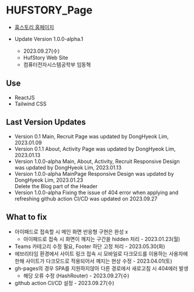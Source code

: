 # HUFSTORY_Page

- [훕스토리 홈페이지](https://hufstory.github.io "Hufstory HomePage")

- Update Version 1.0.0-alpha.1
    - 2023.09.27(수)
    - HufStory Web Site
    - 컴퓨터전자시스템공학부 임동혁
    
## Use
- ReactJS
- Tailwind CSS

## Last Version Updates
- Version 0.1 Main, Recruit Page was updated by DongHyeok Lim, 2023.01.09
- Version 0.1.1 About, Activity Page was updated by DongHyeok Lim, 2023.01.13
- Version 1.0.0-alpha Main, About, Activity, Recruit Responsive Design was updated by DongHyeok Lim, 2023.01.13
- Version 1.0.0-alpha MainPage Responsive Design was updated by DongHyeok Lim, 2023.01.23  
    Delete the Blog part of the Header
- Version 1.0.0-alpha Fixing the issue of 404 error when applying and refreshing github action CI/CD was updated on 2023.09.27

## What to fix
- 아이패드로 접속할 시 메인 화면 반응형 구현은 완성 x
    - 아이패드로 접속 시 화면이 깨지는 구간을 hidden 처리 - 2023.01.23(월)
- Teams 카테고리 수정 필요, Footer 하단 고정 처리 - 2023.05.30(화)
- 에브리타임 환경에서 사이트 링크 접속 시 모바일로 다크모드를 이용하는 사용자에 한해 사이트가 다크모드로 적용되어서 꺠지는 현상 수정 - 2023.04.01(토)
- gh-pages의 경우 SPA를 지원하지않아 다른 경로에서 새로고침 시 404에러 발생
  - 해당 오류 수정 (HashRouter) - 2023.09.27(수)
- github action CI/CD 설정 - 2023.09.27(수)
